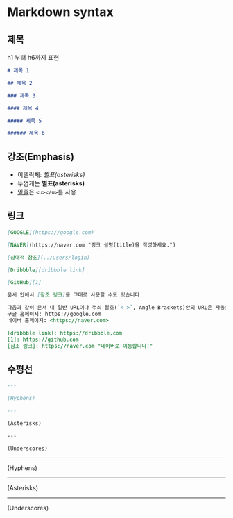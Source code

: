 # Markdown syntax

## 제목

h1 부터 h6까지 표현

```markdown
# 제목 1

## 제목 2

### 제목 3

#### 제목 4

##### 제목 5

###### 제목 6
```

## 강조(Emphasis)

- 이텔릭체: _별표(asterisks)_
- 두껍게는 **별표(asterisks)**
- <u>밑줄</u>은 `<u></u>`를 사용

## 링크

```markdown
[GOOGLE](https://google.com)

[NAVER](https://naver.com "링크 설명(title)을 작성하세요.")

[상대적 참조](../users/login)

[Dribbble][dribbble link]

[GitHub][1]

문서 안에서 [참조 링크]를 그대로 사용할 수도 있습니다.

다음과 같이 문서 내 일반 URL이나 꺾쇠 괄호(`< >`, Angle Brackets)안의 URL은 자동으로 링크를 사용합니다.
구글 홈페이지: https://google.com
네이버 홈페이지: <https://naver.com>

[dribbble link]: https://dribbble.com
[1]: https://github.com
[참조 링크]: https://naver.com "네이버로 이동합니다!"
```

## 수평선

```markdown
---

(Hyphens)

---

(Asterisks)

---

(Underscores)
```

---

(Hyphens)

---

(Asterisks)

---

(Underscores)

